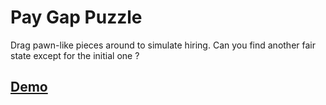 Pay Gap Puzzle
==============

Drag pawn-like pieces around to simulate hiring. Can you find another fair state except for the initial one ?



## [Demo](http://pgp.targeted.org/)
